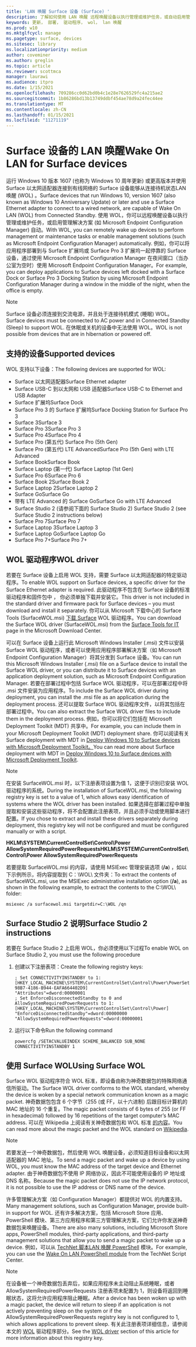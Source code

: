 ```yaml
---
title: 'LAN 唤醒 Surface 设备 (Surface) '
description: 了解如何使用 LAN 唤醒 远程唤醒设备以执行管理或维护任务，或自动启用管理解决方案 ，即使设备已断电。
keywords: 更新， 部署， 驱动程序， wol， lan 唤醒
ms.prod: w10
ms.mktglfcycl: manage
ms.pagetype: surface, devices
ms.sitesec: library
ms.localizationpriority: medium
author: coveminer
ms.author: greglin
ms.topic: article
ms.reviewer: scottmca
manager: laurawi
ms.audience: itpro
ms.date: 1/15/2021
ms.openlocfilehash: 709286cc0d62bd0b4c1e28e7626529fc4a215ae2
ms.sourcegitcommit: 1b86286bd13b13749ddbf454ae78d9a24fec44ee
ms.translationtype: MT
ms.contentlocale: zh-CN
ms.lasthandoff: 01/15/2021
ms.locfileid: "11271119"
---
```

# <span data-ttu-id="d6cfc-104">Surface 设备的 LAN 唤醒</span><span class="sxs-lookup"><span data-stu-id="d6cfc-104">Wake On LAN for Surface devices</span></span>

<span data-ttu-id="d6cfc-105">运行 Windows 10 版本 1607 (也称为 Windows 10 周年更新) 或更高版本并使用 Surface 以太网适配器连接到有线网络的 Surface 设备能够从连接待机状态LAN 唤醒 (WOL) 。</span><span class="sxs-lookup"><span data-stu-id="d6cfc-105">Surface devices that run Windows 10, version 1607 (also known as Windows 10 Anniversary Update) or later and use a Surface Ethernet adapter to connect to a wired network, are capable of Wake On LAN (WOL) from Connected Standby.</span></span> <span data-ttu-id="d6cfc-106">使用 WOL，你可以远程唤醒设备以执行管理或维护任务，或启用管理解决方案 (如 Microsoft Endpoint Configuration Manager) 自动。</span><span class="sxs-lookup"><span data-stu-id="d6cfc-106">With WOL, you can remotely wake up devices to perform management or maintenance tasks or enable management solutions (such as Microsoft Endpoint Configuration Manager) automatically.</span></span> <span data-ttu-id="d6cfc-107">例如，你可以将应用程序部署到与 Surface 扩展坞或 Surface Pro 3 扩展坞一起停靠的 Surface 设备，通过使用 Microsoft Endpoint Configuration Manager 在夜间窗口（当办公室为空时）使用 Microsoft Endpoint Configuration Manager。</span><span class="sxs-lookup"><span data-stu-id="d6cfc-107">For example, you can deploy applications to Surface devices left docked with a Surface Dock or Surface Pro 3 Docking Station by using Microsoft Endpoint Configuration Manager during a window in the middle of the night, when the office is empty.</span></span>

>[!NOTE]
><span data-ttu-id="d6cfc-108">Surface 设备必须连接到交流电源，并且处于连接待机模式 (睡眠) WOL。</span><span class="sxs-lookup"><span data-stu-id="d6cfc-108">Surface devices must be connected to AC power and in Connected Standby (Sleep) to support WOL.</span></span> <span data-ttu-id="d6cfc-109">在休眠或关机的设备中无法使用 WOL。</span><span class="sxs-lookup"><span data-stu-id="d6cfc-109">WOL is not possible from devices that are in hibernation or powered off.</span></span>

## <span data-ttu-id="d6cfc-110">支持的设备</span><span class="sxs-lookup"><span data-stu-id="d6cfc-110">Supported devices</span></span>

<span data-ttu-id="d6cfc-111">WOL 支持以下设备：</span><span class="sxs-lookup"><span data-stu-id="d6cfc-111">The following devices are supported for WOL:</span></span>

* <span data-ttu-id="d6cfc-112">Surface 以太网适配器</span><span class="sxs-lookup"><span data-stu-id="d6cfc-112">Surface Ethernet adapter</span></span>
* <span data-ttu-id="d6cfc-113">Surface USB-C 到以太网和 USB 适配器</span><span class="sxs-lookup"><span data-stu-id="d6cfc-113">Surface USB-C to Ethernet and USB Adapter</span></span>
* <span data-ttu-id="d6cfc-114">Surface 扩展坞</span><span class="sxs-lookup"><span data-stu-id="d6cfc-114">Surface Dock</span></span>
* <span data-ttu-id="d6cfc-115">Surface Pro 3 的 Surface 扩展坞</span><span class="sxs-lookup"><span data-stu-id="d6cfc-115">Surface Docking Station for Surface Pro 3</span></span>
* <span data-ttu-id="d6cfc-116">Surface 3</span><span class="sxs-lookup"><span data-stu-id="d6cfc-116">Surface 3</span></span>
* <span data-ttu-id="d6cfc-117">Surface Pro 3</span><span class="sxs-lookup"><span data-stu-id="d6cfc-117">Surface Pro 3</span></span>
* <span data-ttu-id="d6cfc-118">Surface Pro 4</span><span class="sxs-lookup"><span data-stu-id="d6cfc-118">Surface Pro 4</span></span>
* <span data-ttu-id="d6cfc-119">Surface Pro (第五代) </span><span class="sxs-lookup"><span data-stu-id="d6cfc-119">Surface Pro (5th Gen)</span></span>
* <span data-ttu-id="d6cfc-120">Surface Pro (第五代) LTE Advanced</span><span class="sxs-lookup"><span data-stu-id="d6cfc-120">Surface Pro (5th Gen) with LTE Advanced</span></span>
* <span data-ttu-id="d6cfc-121">Surface Book</span><span class="sxs-lookup"><span data-stu-id="d6cfc-121">Surface Book</span></span>
* <span data-ttu-id="d6cfc-122">Surface Laptop (第一代) </span><span class="sxs-lookup"><span data-stu-id="d6cfc-122">Surface Laptop (1st Gen)</span></span>
* <span data-ttu-id="d6cfc-123">Surface Pro 6</span><span class="sxs-lookup"><span data-stu-id="d6cfc-123">Surface Pro 6</span></span>
* <span data-ttu-id="d6cfc-124">Surface Book 2</span><span class="sxs-lookup"><span data-stu-id="d6cfc-124">Surface Book 2</span></span>
* <span data-ttu-id="d6cfc-125">Surface Laptop 2</span><span class="sxs-lookup"><span data-stu-id="d6cfc-125">Surface Laptop 2</span></span>
* <span data-ttu-id="d6cfc-126">Surface Go</span><span class="sxs-lookup"><span data-stu-id="d6cfc-126">Surface Go</span></span>
* <span data-ttu-id="d6cfc-127">带有 LTE Advanced 的 Surface Go</span><span class="sxs-lookup"><span data-stu-id="d6cfc-127">Surface Go with LTE Advanced</span></span>
* <span data-ttu-id="d6cfc-128">Surface Studio 2 (请参阅下面的 Surface Studio 2) </span><span class="sxs-lookup"><span data-stu-id="d6cfc-128">Surface Studio 2 (see Surface Studio 2 instructions below)</span></span>
* <span data-ttu-id="d6cfc-129">Surface Pro 7</span><span class="sxs-lookup"><span data-stu-id="d6cfc-129">Surface Pro 7</span></span>
* <span data-ttu-id="d6cfc-130">Surface Laptop 3</span><span class="sxs-lookup"><span data-stu-id="d6cfc-130">Surface Laptop 3</span></span>
* <span data-ttu-id="d6cfc-131">Surface Laptop Go</span><span class="sxs-lookup"><span data-stu-id="d6cfc-131">Surface Laptop Go</span></span>
* <span data-ttu-id="d6cfc-132">Surface Pro 7+</span><span class="sxs-lookup"><span data-stu-id="d6cfc-132">Surface Pro 7+</span></span>

## <span data-ttu-id="d6cfc-133">WOL 驱动程序</span><span class="sxs-lookup"><span data-stu-id="d6cfc-133">WOL driver</span></span>

<span data-ttu-id="d6cfc-134">若要在 Surface 设备上启用 WOL 支持，需要 Surface 以太网适配器的特定驱动程序。</span><span class="sxs-lookup"><span data-stu-id="d6cfc-134">To enable WOL support on Surface devices, a specific driver for the Surface Ethernet adapter is required.</span></span> <span data-ttu-id="d6cfc-135">此驱动程序不包含在 Surface 设备的标准驱动程序和固件包中 ， 你必须单独下载并安装它。</span><span class="sxs-lookup"><span data-stu-id="d6cfc-135">This driver is not included in the standard driver and firmware pack for Surface devices – you must download and install it separately.</span></span> <span data-ttu-id="d6cfc-136">你可以从 Microsoft 下载中心的 Surface Tools (SurfaceWOL.msi) [下载 Surface](https://www.microsoft.com/download/details.aspx?id=46703) WOL 驱动程序。</span><span class="sxs-lookup"><span data-stu-id="d6cfc-136">You can download the Surface WOL driver (SurfaceWOL.msi) from the [Surface Tools for IT](https://www.microsoft.com/download/details.aspx?id=46703) page in the Microsoft Download Center.</span></span>

<span data-ttu-id="d6cfc-137">可以在 Surface 设备上运行此 Microsoft Windows Installer (.msi) 文件以安装 Surface WOL 驱动程序，或者可以使用应用程序部署解决方案（如 Microsoft Endpoint Configuration Manager）将其分发到 Surface 设备。</span><span class="sxs-lookup"><span data-stu-id="d6cfc-137">You can run this Microsoft Windows Installer (.msi) file on a Surface device to install the Surface WOL driver, or you can distribute it to Surface devices with an application deployment solution, such as Microsoft Endpoint Configuration Manager.</span></span> <span data-ttu-id="d6cfc-138">若要在部署过程中包括 Surface WOL 驱动程序，可以在部署过程中将 .msi 文件安装为应用程序。</span><span class="sxs-lookup"><span data-stu-id="d6cfc-138">To include the Surface WOL driver during deployment, you can install the .msi file as an application during the deployment process.</span></span> <span data-ttu-id="d6cfc-139">还可以提取 Surface WOL 驱动程序文件，以将其包括在部署过程中。</span><span class="sxs-lookup"><span data-stu-id="d6cfc-139">You can also extract the Surface WOL driver files to include them in the deployment process.</span></span> <span data-ttu-id="d6cfc-140">例如，你可以将它们包括在 Microsoft Deployment Toolkit (MDT) 共享中。</span><span class="sxs-lookup"><span data-stu-id="d6cfc-140">For example, you can include them in your Microsoft Deployment Toolkit (MDT) deployment share.</span></span> <span data-ttu-id="d6cfc-141">你可以阅读有关 Surface deployment with MDT in [Deploy Windows 10 to Surface devices with Microsoft Deployment Toolkit。](https://technet.microsoft.com/itpro/surface/deploy-windows-10-to-surface-devices-with-mdt)</span><span class="sxs-lookup"><span data-stu-id="d6cfc-141">You can read more about Surface deployment with MDT in [Deploy Windows 10 to Surface devices with Microsoft Deployment Toolkit](https://technet.microsoft.com/itpro/surface/deploy-windows-10-to-surface-devices-with-mdt).</span></span>

> [!NOTE]
> <span data-ttu-id="d6cfc-142">在安装 SurfaceWOL.msi 时，以下注册表项设置为值 1，这便于识别已安装 WOL 驱动程序的系统。</span><span class="sxs-lookup"><span data-stu-id="d6cfc-142">During the installation of SurfaceWOL.msi, the following registry key is set to a value of 1, which allows easy identification of systems where the WOL driver has been installed.</span></span> <span data-ttu-id="d6cfc-143">如果选择在部署过程中单独提取和安装这些驱动程序，将不会配置此注册表项，并且必须手动或使用脚本进行配置。</span><span class="sxs-lookup"><span data-stu-id="d6cfc-143">If you chose to extract and install these drivers separately during deployment, this registry key will not be configured and must be configured manually or with a script.</span></span>
> 
> **<span data-ttu-id="d6cfc-144">HKLM\SYSTEM\CurrentControlSet\Control\Power AllowSystemRequiredPowerRequests</span><span class="sxs-lookup"><span data-stu-id="d6cfc-144">HKLM\SYSTEM\CurrentControlSet\Control\Power AllowSystemRequiredPowerRequests</span></span>** 

<span data-ttu-id="d6cfc-145">若要提取 SurfaceWOL.msi 的内容，请使用 MSIExec 管理安装选项 (**/a**) ，如以下示例所示，将内容提取到 C：\WOL\ 文件夹：</span><span class="sxs-lookup"><span data-stu-id="d6cfc-145">To extract the contents of SurfaceWOL.msi, use the MSIExec administrative installation option (**/a**), as shown in the following example, to extract the contents to the C:\WOL\ folder:</span></span>

   `msiexec /a surfacewol.msi targetdir=C:\WOL /qn`

## <span data-ttu-id="d6cfc-146">Surface Studio 2 说明</span><span class="sxs-lookup"><span data-stu-id="d6cfc-146">Surface Studio 2 instructions</span></span>

<span data-ttu-id="d6cfc-147">若要在 Surface Studio 2 上启用 WOL，你必须使用以下过程</span><span class="sxs-lookup"><span data-stu-id="d6cfc-147">To enable WOL on Surface Studio 2, you must use the following procedure</span></span>

1. <span data-ttu-id="d6cfc-148">创建以下注册表项：</span><span class="sxs-lookup"><span data-stu-id="d6cfc-148">Create the following registry keys:</span></span>

   ```console
   ; Set CONNECTIVITYINSTANDBY to 1:
   [HKEY_LOCAL_MACHINE\SYSTEM\CurrentControlSet\Control\Power\PowerSettings\F15576E8-98B7-4186-B944-EAFA664402D9]
   "Attributes"=dword:00000001
   ; Set EnforceDisconnectedStandby to 0 and AllowSystemRequiredPowerRequests to 1:
   [HKEY_LOCAL_MACHINE\SYSTEM\CurrentControlSet\Control\Power]
   "EnforceDisconnectedStandby"=dword:00000000
   "AllowSystemRequiredPowerRequests"=dword:00000001
   ```

2. <span data-ttu-id="d6cfc-149">运行以下命令</span><span class="sxs-lookup"><span data-stu-id="d6cfc-149">Run the following command</span></span>

    ```powercfg /SETACVALUEINDEX SCHEME_BALANCED SUB_NONE CONNECTIVITYINSTANDBY 1```

## <span data-ttu-id="d6cfc-150">使用 Surface WOL</span><span class="sxs-lookup"><span data-stu-id="d6cfc-150">Using Surface WOL</span></span>

<span data-ttu-id="d6cfc-151">Surface WOL 驱动程序符合 WOL 标准，即设备由称为神奇数据包的特殊网络通信所驱动。</span><span class="sxs-lookup"><span data-stu-id="d6cfc-151">The Surface WOL driver conforms to the WOL standard, whereby the device is woken by a special network communication known as a magic packet.</span></span> <span data-ttu-id="d6cfc-152">神奇数据包包含 6 个字节（255 (或 FF，以十六进制) 后跟目标计算机的 MAC 地址的 16 个重复。</span><span class="sxs-lookup"><span data-stu-id="d6cfc-152">The magic packet consists of 6 bytes of 255 (or FF in hexadecimal) followed by 16 repetitions of the target computer’s MAC address.</span></span> <span data-ttu-id="d6cfc-153">可以在 Wikipedia 上阅读有关神奇数据包和 WOL 标准 [的内容](https://wikipedia.org/wiki/Wake-on-LAN#Magic_packet)。</span><span class="sxs-lookup"><span data-stu-id="d6cfc-153">You can read more about the magic packet and the WOL standard on [Wikipedia](https://wikipedia.org/wiki/Wake-on-LAN#Magic_packet).</span></span>

>[!NOTE]
><span data-ttu-id="d6cfc-154">若要发送一个神奇数据包，然后使用 WOL 唤醒设备，必须知道目标设备和以太网适配器的 MAC 地址。</span><span class="sxs-lookup"><span data-stu-id="d6cfc-154">To send a magic packet and wake up a device by using WOL, you must know the MAC address of the target device and Ethernet adapter.</span></span> <span data-ttu-id="d6cfc-155">由于神奇数据包不使用 IP 网络协议，因此不可能使用设备的 IP 地址或 DNS 名称。</span><span class="sxs-lookup"><span data-stu-id="d6cfc-155">Because the magic packet does not use the IP network protocol, it is not possible to use the IP address or DNS name of the device.</span></span>

<span data-ttu-id="d6cfc-156">许多管理解决方案（如 Configuration Manager）都提供对 WOL 的内置支持。</span><span class="sxs-lookup"><span data-stu-id="d6cfc-156">Many management solutions, such as Configuration Manager, provide built-in support for WOL.</span></span> <span data-ttu-id="d6cfc-157">还有许多解决方案，包括 Microsoft Store 应用、PowerShell 模块、第三方应用程序和第三方管理解决方案，它们允许你发送神奇数据包来唤醒设备。</span><span class="sxs-lookup"><span data-stu-id="d6cfc-157">There are also many solutions, including Microsoft Store apps, PowerShell modules, third-party applications, and third-party management solutions that allow you to send a magic packet to wake up a device.</span></span> <span data-ttu-id="d6cfc-158">例如，可以从 [TechNet 脚本LAN 唤醒 PowerShell](https://gallery.technet.microsoft.com/scriptcenter/Wake-On-Lan-815424c4) 模块。</span><span class="sxs-lookup"><span data-stu-id="d6cfc-158">For example, you can use the [Wake On LAN PowerShell module](https://gallery.technet.microsoft.com/scriptcenter/Wake-On-Lan-815424c4) from the TechNet Script Center.</span></span> 

>[!NOTE]
><span data-ttu-id="d6cfc-159">在设备被一个神奇数据包丢弃后，如果应用程序未主动阻止系统睡眠，或者 AllowSystemRequiredPowerRequests 注册表项未配置为 1，则设备将返回到睡眠状态，这将允许应用程序阻止睡眠。</span><span class="sxs-lookup"><span data-stu-id="d6cfc-159">After a device has been woken up with a magic packet, the device will return to sleep if an application is not actively preventing sleep on the system or if the AllowSystemRequiredPowerRequests registry key is not configured to 1, which allows applications to prevent sleep.</span></span> <span data-ttu-id="d6cfc-160">有关此注册表项详细信息，请参阅本文的 [WOL](#wol-driver) 驱动程序部分。</span><span class="sxs-lookup"><span data-stu-id="d6cfc-160">See the [WOL driver](#wol-driver) section of this article for more information about this registry key.</span></span>
